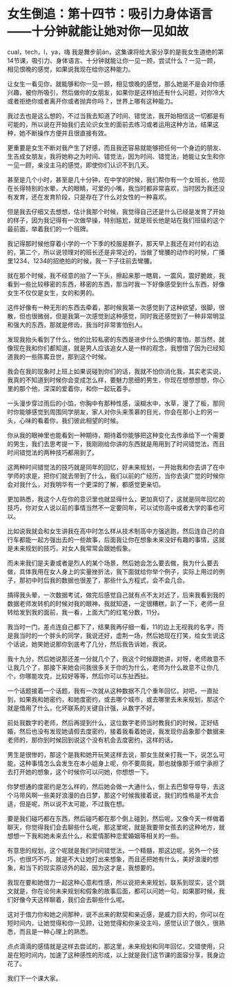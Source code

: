 # 女生倒追：第十四节：吸引力身体语言——十分钟就能让她对你一见如故

 cual，tech，l，ya，嗨 我是舞步前án，这集课将给大家分享的是我女生道绝的第14节课，吸引力、身体语言、十分钟就能让你一见一顾，尝试什么？一见一顾，相见恨晚的感觉，如果说我现在给你这种能力。

让女生一看见你，就能够和你一见一顾，相见恨晚的感觉，那么她是不是会对你感兴趣，被你所吸引，然后做你的女朋友，如果你是这样拍还有什么问题，对你冷大或者拒绝你或者离开你或者抛弃你吗？，世界上哪有这种能力。

我过去也是这么想的，不过当我去知道了时间、错觉法，我开始相信这一切都是有可能的，所以说在开始我们去论识女生的面前去练习或者运用这种方法，结果这种，她不断操作方便并且很直接有效。

更重要是女生不断对我产生了好感，而且我还容易就能够把任何一个身边的朋友、生吉成女朋友，我将她称之为时间、错觉法，因为时间、错觉法，她能让女生和你一见一顾，亲没主马的感觉，即使你们认识不到几天。

甚至是几个小时，甚至是几十分钟，在中学的时候，我们帮你有一个女班长，他现在长得特别的水晕，大的眼睛，可爱的小嘴，我当时都非常喜欢，当时因为我还没有发育，还在发育阶段，只是存在了什么对女性的一种喜欢。

但是我去仔细又去想想，估计我那个时候，我觉得自己还是什么已经是发育了开始的样子，因为我记得有一次做早操，特别尴尬，就是班长他是站在我们班级的这个最前面，举着我们的一个班牌。

我记得那时候他穿着小学的一个下季的校服是群子，那天早上我还在对付的右边的，第二个，所以说领理对的班长还是非常近的，当做了彎腰的动作的时候，广播里1234、1234的招绝拍的时候，我一下子往前去彎腰。

就在那个时候，我不经意的抬了一下头，擦起来那一瞎肩，一震风，震好脆故，我看到一些比较移密的东西，移密的东西，那当时我一下好像感受到什么东西，好像女生不仅仅是女生，女的和男的。

这件好像有一种无形的东西去牵着，那时候我第一次感觉到了这种欲望，很脚，很散，但也很微弱，但是我第一次感觉到这种感觉，同时我还感觉到了一种非常明显和强大的东西，那就是修齿，我当时非常害怕别人。

发现我抬头看到了什么，他的比较私密的东西是进步什么恐惧的害怕，那当然，就像现在我和你们都知道，就是男人应该追女人是一样的观念，我想借了因为已经知道我的一些陈寗丑世，那到这个时候。

我会在我的现象时上班上如果说碰到你们的话，我就不怕你消化我，其实老实说，我真的不知道到时候你会变成怎么样，要魅力思细的男生，你现在想想想想，你心里的那个他，深深的爱着你，和你一起玩着手。

一头漫步穿过雨后的小馅，你胸中有那种性感，滚糊水中，水草，漫了了板，那同时你能够感觉到周围同学朋友，家人对你头来羡慕的目光，你会在那小上的另一头，心味的看着你，我们彼此相望的时候。

你从我的眼神里也能看到一种期待，期待着你能够把这种变化去传承给下一个需要的男生，我们去思考提一下，我刚刚给你讲的东西就是用用到了时间错觉法，而且时间错觉法的两种技巧都用到了。

这两种时间错觉法的技巧就是同年的回忆，好未来规划，一开始我和你去讲了在中学师的求是，把你们就去带到了什么，我们以前的广经历，当你去读广觉的时候你会对我什么，对我明华有一个更深的了解，都感觉更亲切。

更加熟悉，我这个人在你的意识里也就显得什么，更加真切了，这就是同年回忆的技巧，你对女人说以前的事情当然不一定要同年，可以试你高中或者大学的事也可以。

比如说我就会和女生讲我在高中时怎么样从技术制高中方强逃跑，然后连自己的自行车都能一起方强出去的一些故事，后面我让你在想象未来没好有趣的事情，这就是未来规划的技巧，对女人我常常会跟她假象。

而未来我们是夫妻或者是烈人的某个场景，然后她会怎么要去做，我为什么要去做，具体我用在女人身上的实量挫折法，我下面就给你举个例子，实际上用过的例子，那初中时后我的数据也很差了，那些什么方程式，会不会几合。

搞得我头晕，一次数据考试，做完后感觉自己就有点不太对近了，后来我看到我的数据老师发转机的时候对我的眼神，我就知道，一定很糟糕，趴了一下，老师一旦转给发到我的面前，我一看，上面大门的红笔分数，11分。

我当时一门，差点连自己都下了，结果我再仔细一看，11的边上无视我的名字，而是我当时的一个胖头的同学，我说还好，虚荆一场，然后她现在打笑，给女生说这个话说，她笑她说那你到底考了几分，然后我告诉她，我说。

我十九分，然后她说那还差一分就几个了，我这个时候跟她讲，对呀，老师故意不让我几个了，那接下来她会问我很多关于你的为什么，老师为什么故意不让你几个，你哪能攻克，比较好等等，然后你可以东扯西扯。

一个话题接着一个话题，我有一次就从这种数据不几个重年回忆，对吧，一直扯到，如果我和她密约，和她度密约，或去哪个城市，或去哪里去未来规划，那这个就是借用了什么，化坏联系的关键自计强，从数字不好。

前处我数字的老师，然后再提到什么，这位数字老师当时教我们的时候，正好结婚，然后也没有发现她请假去度密约，接着我看着她说，我发现你品象那个数据来老师的，那你到时候回到说这个没有机会去度密约，这样的话。

男生是很惨的，那这个是我和她开玩笑这样去说，那女生就亲打我一下，说怎么可能，这种事情怎么会发生在本小姐身上呢，你不要周我，那也就像那于顺宁承担了去打开她的想象，这个时候你可以问她，你想想一下。

你梦想通的度密约是怎么样的，然后她会做一大通什么，倒上去巴黎导导导，去这个马带风啊一些美好浪漫的白日梦，那这个时候我接着说，我们的性格是不太合适，但是呢，所以说不太可能，不过我在想。

要是我们碰巧都在东西，然后碰巧都在那个倒上碰到，然后呢，又像今天一样做着聊天，你觉得我们会去聊些什么呢，那这里呢，就是我要带女孩去的这种地方，就想想一下我和她未来去什么，和爱情那种恋爱婚姻等相关的一些。

有意思的规划，这个呢就是我们时间错觉法，一个精髓，那这边呢，另外一个技巧，也很巧不巧，就是不大让她打出来想象，而且还把她有什么，美好浪漫的想象，和当下的现实原谅外的起，因为这才是，我想要的。

我现在要和她借力一起这种心意和性感，所以说把未来规划，联系到现实，这个跳文就是，你在论何未来规划和假象的故事后面，都可以问她一句，如果那时候，我们好像今天这样聊着，我们会去聊些什么呢。

这对于借力你和她之间那种，说不出来的默契和亲近感，是威力巨大的，你可以在短时间内，让她觉得和你一见顾，让她觉得和你亲没主吗，感觉认识了很久，很熟悉，而且是一种心理上的熟悉。

点点滴滴的感情就是这样去尝试的，那这里，未来规划和同年回忆，交错使用，只是在短时间内，加速了这种感性的形成，以上就是我们这节课的面容分享，我身边花了。

我们下一个课大家。